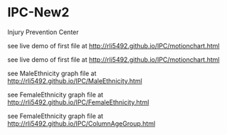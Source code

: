 IPC-New2
===

Injury Prevention Center

see live demo of first file at http://rli5492.github.io/IPC/motionchart.html

see live demo of first file at http://rli5492.github.io/IPC/motionchart.html

see MaleEthnicity graph file at http://rli5492.github.io/IPC/MaleEthnicity.html

see FemaleEthnicity graph file at http://rli5492.github.io/IPC/FemaleEthnicity.html

see FemaleEthnicity graph file at http://rli5492.github.io/IPC/ColumnAgeGroup.html
